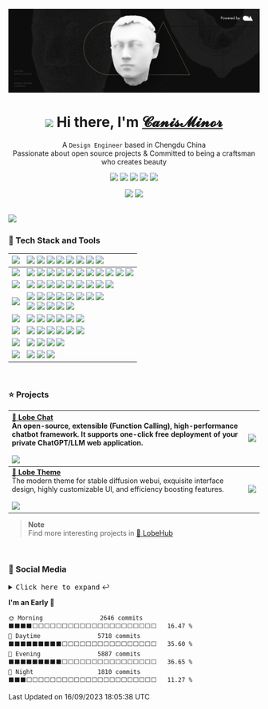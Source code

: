 <div align="center">

![](https://github.com/canisminor1990/canisminor1990/blob/main/assets/banner.webp?raw=true)

<h1 align="center"><img src="https://media.giphy.com/media/VgCDAzcKvsR6OM0uWg/giphy.gif" width="50px" style="max-width: 100%;"> Hi there, I'm <a href="https://github.com/canisminor1990">𝓒𝓪𝓷𝓲𝓼𝓜𝓲𝓷𝓸𝓻</a></h1>

A `Design Engineer` based in Chengdu China<br/>Passionate about open source projects & Committed to being a craftsman who creates beauty

![][design-engineer-shield]
![][follow-shield]
![][qq-shield]
![][wechat-shield]
![][discord-shield]


<img height="148" src="https://github-readme-stats-lobehub-bot.vercel.app/api?username=canisminor1990&show_icons=true&theme=radical&title_color=fff&text_color=fff&icon_color=90774f&bg_color=000&border_color=999"/>
<img height="148" src="https://github-readme-stats-lobehub-bot.vercel.app/api/top-langs/?username=canisminor1990&layout=compact&title_color=fff&text_color=fff&icon_color=90774f&bg_color=000&border_color=999"/>
</div>

<br/>

![][split]

### 💫 Tech Stack and Tools

| ![][header-design]   | ![][adobe] ![][sketch] ![][figma] ![][blender] ![][cinema4d] ![][stable-diffusion] ![][sai] ![][live2d]                                                                                  |
| :------------------- | :--------------------------------------------------------------------------------------------------------------------------------------------------------------------------------------- |
| ![][header-frontend] | ![][react] ![][nextjs] ![][zustand] ![][react-spring] ![][antd] ![][styled] ![][Umi] ![][dumi] ![][electron] ![][three] ![][react-three]                                                             |
| ![][header-backend]  | ![][node] ![][graphql] ![][sqlite] ![][mongodb] ![][postgresql] ![][nginx] ![][egg] ![][keystone] ![][prisma]                                                                            |
| ![][header-devops]   | ![][bun] ![][docker] ![][github-action] ![][semantic-release] ![][gitmoji] ![][lobe-commit] ![][vercel] ![][prettier] <br/> ![][eslint] ![][stylelint] ![][commitlint] ![][changelog] ![][remark] |
| ![][header-ide]      | ![][webstorm] ![][datagrap] ![][vscode] ![][sublime] ![][gitpod] ![][sandbox]                                                                                                            |
| ![][header-os]       | ![][mac] ![][win] ![][ubuntu] ![][centos] ![][debian] ![][openwrt]                                                                                                                       |
| ![][header-shell]    | ![][iterm] ![][terminal] ![][fish] ![][oh-my-posh]                                                                                                                                       |
| ![][header-other]    | ![][sketch-plugin] ![][chatgpt] ![][notion]                                                                                                                                              |

<br/>

### ⭐️ Projects

| [**🤖 Lobe Chat**][lobe-chat-github]<br/>An open-source, extensible (Function Calling), high-performance chatbot framework. It supports one-click free deployment of your private ChatGPT/LLM web application.<br/><br/>![][lobe-chat-shield]                                                                                                | [![][lobe-chat-cover]][lobe-chat-github]     |
| :------------------------------------------------------------------------------------------------------------------------------------------------------------------------------------------------------------------------------------------------------------------------------------------------------------------------------------------- | :------------------------------------------- |
| [**🤯 Lobe Theme**][lobe-theme-github]<br/>The modern theme for stable diffusion webui, exquisite interface design, highly customizable UI, and efficiency boosting features.<br/><br/>![][lobe-theme-shield]                                                                                                                                | [![][lobe-theme-cover]][lobe-theme-github]   |

> **Note**\
> Find more interesting projects in [🤯 LobeHub](https://github.com/lobehub)

<br>

### 👀 Social Media

<details>
  <summary><kbd>Click here to expand</kbd> ↩️</summary>
<br>
<div align="center">

<img width="390" alt="Left" src="https://raw.githubusercontent.com/canisminor1990/canisminor1990/main/assets/left.svg">
<img width="16"/>
<img width="390" alt="Right" src="https://raw.githubusercontent.com/canisminor1990/canisminor1990/main/assets/right.svg">

</div>

</details>

<!--START_SECTION:waka-->
**I'm an Early 🐤** 

```text
🌞 Morning                2646 commits        ⬛⬛⬛⬛⬜⬜⬜⬜⬜⬜⬜⬜⬜⬜⬜⬜⬜⬜⬜⬜⬜⬜⬜⬜⬜   16.47 % 
🌆 Daytime                5718 commits        ⬛⬛⬛⬛⬛⬛⬛⬛⬛⬜⬜⬜⬜⬜⬜⬜⬜⬜⬜⬜⬜⬜⬜⬜⬜   35.60 % 
🌃 Evening                5887 commits        ⬛⬛⬛⬛⬛⬛⬛⬛⬛⬜⬜⬜⬜⬜⬜⬜⬜⬜⬜⬜⬜⬜⬜⬜⬜   36.65 % 
🌙 Night                  1810 commits        ⬛⬛⬛⬜⬜⬜⬜⬜⬜⬜⬜⬜⬜⬜⬜⬜⬜⬜⬜⬜⬜⬜⬜⬜⬜   11.27 % 
```



 Last Updated on 16/09/2023 18:05:38 UTC
<!--END_SECTION:waka-->

<!-- SHIELD GROUP -->

[split]: https://raw.githubusercontent.com/andreasbm/readme/master/assets/lines/rainbow.png

<!-- SOCIAL -->

[design-engineer-shield]:  https://img.shields.io/badge/%F0%9F%8E%A8%26%E2%9A%92%EF%B8%8F-Design%20Engineer-white?labelColor=black&style=flat-square
[qq-shield]: https://img.shields.io/badge/-40073838-8ae8ff?labelColor=black&logo=tencentqq&style=flat-square
[wechat-shield]: https://img.shields.io/badge/-40073838-c4f042?labelColor=black&logo=wechat&logoColor=white&style=flat-square
[follow-shield]: https://img.shields.io/github/followers/canisminor1990?style=flat-square&logo=github&labelColor=black&color=ff80eb
[discord-shield]: https://img.shields.io/badge/-canisminor1990-B0A3FF?labelColor=black&logo=discord&logoColor=white&style=flat-square

<!-- PROJECTS -->

[lobe-chat-cover]: https://gw.alipayobjects.com/zos/kitchen/sLO%24gbrQtp/lobe-chat.webp
[lobe-chat-github]: https://github.com/lobehub/lobe-chat
[lobe-chat-shield]: https://img.shields.io/github/stars/lobehub/lobe-chat?color=ffcb47&labelColor=black&style=flat-square&logo=github
[lobe-theme-cover]: https://gw.alipayobjects.com/zos/kitchen/8Ab%24hLJ5ur/cover.webp
[lobe-theme-github]: https://github.com/lobehub/sd-webui-lobe-theme
[lobe-theme-shield]: https://img.shields.io/github/stars/lobehub/sd-webui-lobe-theme?color=ffcb47&labelColor=black&style=flat-square&logo=github

<!-- STACK_HEADER -->

[header-design]: https://img.shields.io/badge/-DESIGN-000?style=flat-square
[header-frontend]: https://img.shields.io/badge/-FRONTEND-000?style=flat-square
[header-backend]: https://img.shields.io/badge/-BACKEND-000?style=flat-square
[header-devops]: https://img.shields.io/badge/-DEVOPS-000?style=flat-square
[header-ide]: https://img.shields.io/badge/-IDE-000?style=flat-square
[header-os]: https://img.shields.io/badge/-OS-000?style=flat-square
[header-shell]: https://img.shields.io/badge/-SHELL-000?style=flat-square
[header-other]: https://img.shields.io/badge/-OTHER-000?style=flat-square

<!-- STACK_DESIGN -->

[adobe]: https://img.shields.io/badge/-Adobe-000?style=flat-square&logoColor=white&logo=adobe
[sketch]: https://img.shields.io/badge/-Sketch-000?style=flat-square&logoColor=white&logo=sketch
[figma]: https://img.shields.io/badge/-Figma-000?style=flat-square&logoColor=white&logo=figma
[blender]: https://img.shields.io/badge/-Blender-000?style=flat-square&logoColor=white&logo=blender
[cinema4d]: https://img.shields.io/badge/-Cinema4D-000?style=flat-square&logoColor=white&logo=cinema4d
[sai]: https://img.shields.io/badge/-SAI-000?style=flat-square
[live2d]: https://img.shields.io/badge/-Live2D-000?style=flat-square

<!-- STACK_FRONTEND -->

[nextjs]: https://img.shields.io/badge/-Next.js-black?logo=nextdotjs&style=flat-square
[react]: https://img.shields.io/badge/-React-000?style=flat-square&logoColor=white&logo=react
[antd]: https://img.shields.io/badge/-Ant_Design-000?style=flat-square&logoColor=white&logo=ant-design
[umi]: https://img.shields.io/badge/-UMI-000?style=flat-square&logo=umami
[dumi]: https://img.shields.io/badge/-DUMI-000?style=flat-square
[styled]: https://img.shields.io/badge/-Styled_Components-000?style=flat-square&logo=styled-components&logoColor=white
[three]: https://img.shields.io/badge/-Three.js-000?style=flat-square&logoColor=white&logo=threedotjs
[electron]: https://img.shields.io/badge/-Electron-000?style=flat-square&logoColor=white&logo=electron
[zustand]: https://img.shields.io/badge/-🐻_Zustand-000?style=flat-square
[react-spring]: https://img.shields.io/badge/-✌️_React_Spring-000?style=flat-square
[react-three]: https://img.shields.io/badge/-🇨🇭_React_Three-000?style=flat-square

<!-- STACK_BACKEND -->

[node]: https://img.shields.io/badge/-Node.js-000?style=flat-square&logoColor=white&logo=node.js
[egg]: https://img.shields.io/badge/-Egg-000?style=flat-square&logoColor=white
[sqlite]: https://img.shields.io/badge/-SQLite-000?style=flat-square&logoColor=white&logo=sqlite
[postgresql]: https://img.shields.io/badge/-PostgreSQL-000?style=flat-square&logoColor=white&logo=postgresql
[mongodb]: https://img.shields.io/badge/-MongoDB-000?style=flat-square&logoColor=white&logo=mongodb
[nginx]: https://img.shields.io/badge/-Nginx-000?style=flat-square&logoColor=white&logo=nginx
[graphql]: https://img.shields.io/badge/-GraphQL-000?style=flat-square&logoColor=white&logo=graphql
[keystone]: https://img.shields.io/badge/-Keystone-000?style=flat-square&logoColor=white&logo=keystone
[prisma]: https://img.shields.io/badge/-Prisma-000?style=flat-square&logoColor=white&logo=prisma

<!-- STACK_DEVOPS -->

[bun]: https://img.shields.io/badge/-Bun-000?style=flat-square&logoColor=white&logo=bun
[docker]: https://img.shields.io/badge/-Docker-000?style=flat-square&logoColor=white&logo=docker
[github-action]: https://img.shields.io/badge/-GitHub_Actions-000?style=flat-square&logoColor=white&logo=github
[gitmoji]: https://img.shields.io/badge/-😉_Gitmoji_Commit_Workflow-000?style=flat-square
[lobe-commit]: https://img.shields.io/badge/-🤯_Lobe_Commit-000?style=flat-square
[semantic-release]: https://img.shields.io/badge/-Semantic_Release-000?style=flat-square&logoColor=white&logo=semanticrelease
[vercel]: https://img.shields.io/badge/-Vercel-000?style=flat-square&logoColor=white&logo=vercel
[prettier]: https://img.shields.io/badge/-Prettier-000?style=flat-square&logoColor=white&logo=prettier
[eslint]: https://img.shields.io/badge/-ESlint-000?style=flat-square&logoColor=white&logo=eslint
[stylelint]: https://img.shields.io/badge/-Stylelint-000?style=flat-square&logoColor=white&logo=stylelint
[commitlint]: https://img.shields.io/badge/-Commitlint-000?style=flat-square&logoColor=white&logo=commitlint
[changelog]: https://img.shields.io/badge/-Conventional_Changelog-000?style=flat-square&logoColor=white&logo=conventionalcommits
[remark]: https://img.shields.io/badge/-Remark-000?style=flat-square&logoColor=white&logo=remark

<!-- STACK_IDE -->

[webstorm]: https://img.shields.io/badge/-Webstorm-000?style=flat-square&logoColor=white&logo=webstorm
[datagrap]: https://img.shields.io/badge/-DataGrap-000?style=flat-square&logoColor=white&logo=datagrip
[vscode]: https://img.shields.io/badge/-VS_Code-000?style=flat-square&logoColor=white&logo=visualstudiocode
[sublime]: https://img.shields.io/badge/-Sublime-000?style=flat-square&logoColor=white&logo=sublimetext
[gitpod]: https://img.shields.io/badge/-Gitpod-000?style=flat-square&logoColor=white&logo=gitpod
[sandbox]: https://img.shields.io/badge/-Code_Sand_Box-000?style=flat-square&logoColor=white&logo=codesandbox

<!-- STACK_OS -->

[mac]: https://img.shields.io/badge/-MacOS-000?style=flat-square&logoColor=white&logo=apple
[win]: https://img.shields.io/badge/-Win11-000?style=flat-square&logoColor=white&logo=windows11
[ubuntu]: https://img.shields.io/badge/-Ubuntu-000?style=flat-square&logoColor=white&logo=ubuntu
[centos]: https://img.shields.io/badge/-CentOS-000?style=flat-square&logoColor=white&logo=centos
[debian]: https://img.shields.io/badge/-Debian-000?style=flat-square&logoColor=white&logo=debian
[openwrt]: https://img.shields.io/badge/-OpenWRT-000?style=flat-square&logoColor=white&logo=openwrt

<!-- STACK_SHELL -->

[iterm]: https://img.shields.io/badge/-iTerm-000?style=flat-square&logoColor=white&logo=iterm2
[terminal]: https://img.shields.io/badge/-Windows_Terminal-000?style=flat-square&logoColor=white&logo=windowsterminal
[fish]: https://img.shields.io/badge/-Fish_Shell-000?style=flat-square&logoColor=white
[oh-my-posh]: https://img.shields.io/badge/-Oh_My_Posh-000?style=flat-square&logoColor=white

<!-- STACK_OTHERr -->

[sketch-plugin]: https://img.shields.io/badge/-Sketch_Plugin_Dev-000?style=flat-square&logoColor=white&logo=sketch
[chatgpt]: https://img.shields.io/badge/-ChatGPT-000?style=flat-square&logoColor=white&logo=openai
[stable-diffusion]: https://img.shields.io/badge/-🤗_Stable_Diffusion-000?style=flat-square&logoColor=white
[notion]: https://img.shields.io/badge/-Notion-000?style=flat-square&logoColor=white&logo=notion
